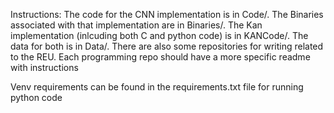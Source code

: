 Instructions:
The code for the CNN implementation is in Code/. The Binaries associated with that implementation are in Binaries/. The Kan implementation (inlcuding both C and python code) is in KANCode/. The data for both is in Data/. There are also some repositories for writing related to the REU. Each programming repo should have a more specific readme with instructions

Venv requirements can be found in the requirements.txt file for running python code